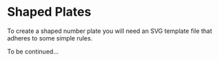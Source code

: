 # Shaped Plates

To create a shaped number plate you will need an SVG template file that adheres to some simple rules.

To be continued...
